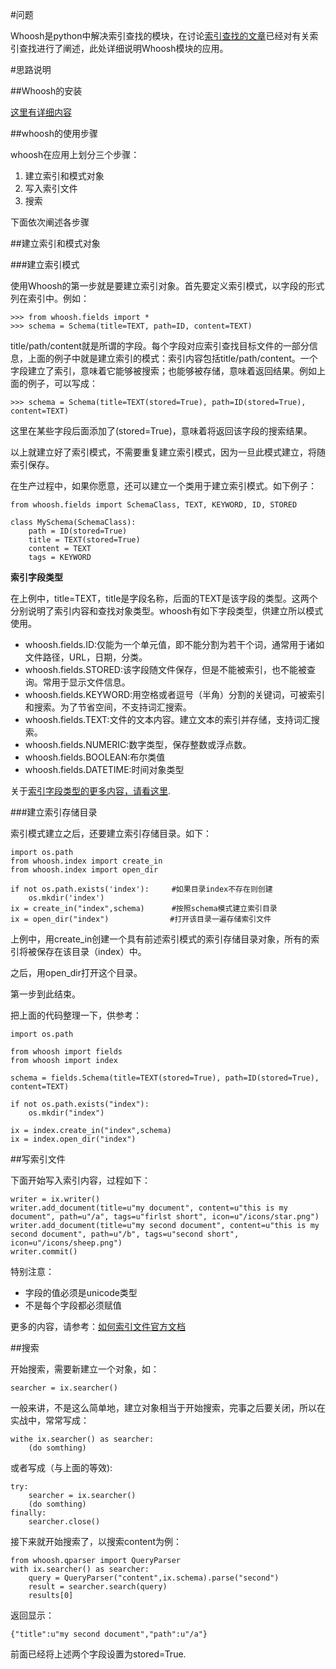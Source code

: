 #问题

Whoosh是python中解决索引查找的模块，在讨论[索引查找的文章](https://github.com/qiwsir/algorithm/blob/master/index_search.md)已经对有关索引查找进行了阐述，此处详细说明Whoosh模块的应用。

#思路说明

##Whoosh的安装

[这里有详细内容](https://github.com/qiwsir/algorithm/blob/master/index_search.md)

##whoosh的使用步骤

whoosh在应用上划分三个步骤：

1. 建立索引和模式对象
2. 写入索引文件
3. 搜索

下面依次阐述各步骤

##建立索引和模式对象

###建立索引模式

使用Whoosh的第一步就是要建立索引对象。首先要定义索引模式，以字段的形式列在索引中。例如：

    >>> from whoosh.fields import *
    >>> schema = Schema(title=TEXT, path=ID, content=TEXT)

title/path/content就是所谓的字段。每个字段对应索引查找目标文件的一部分信息，上面的例子中就是建立索引的模式：索引内容包括title/path/content。一个字段建立了索引，意味着它能够被搜索；也能够被存储，意味着返回结果。例如上面的例子，可以写成：

    >>> schema = Schema(title=TEXT(stored=True), path=ID(stored=True), content=TEXT)

这里在某些字段后面添加了(stored=True)，意味着将返回该字段的搜索结果。

以上就建立好了索引模式，不需要重复建立索引模式，因为一旦此模式建立，将随索引保存。

在生产过程中，如果你愿意，还可以建立一个类用于建立索引模式。如下例子：

    from whoosh.fields import SchemaClass, TEXT, KEYWORD, ID, STORED

    class MySchema(SchemaClass):
        path = ID(stored=True)
        title = TEXT(stored=True)
        content = TEXT
        tags = KEYWORD

**索引字段类型**

在上例中，title=TEXT，title是字段名称，后面的TEXT是该字段的类型。这两个分别说明了索引内容和查找对象类型。whoosh有如下字段类型，供建立所以模式使用。

- whoosh.fields.ID:仅能为一个单元值，即不能分割为若干个词，通常用于诸如文件路径，URL，日期，分类。
- whoosh.fields.STORED:该字段随文件保存，但是不能被索引，也不能被查询。常用于显示文件信息。
- whoosh.fields.KEYWORD:用空格或者逗号（半角）分割的关键词，可被索引和搜索。为了节省空间，不支持词汇搜索。
- whoosh.fields.TEXT:文件的文本内容。建立文本的索引并存储，支持词汇搜索。
- whoosh.fields.NUMERIC:数字类型，保存整数或浮点数。
- whoosh.fields.BOOLEAN:布尔类值
- whoosh.fields.DATETIME:时间对象类型

关于[索引字段类型的更多内容，请看这里](https://pythonhosted.org/Whoosh/schema.html).

###建立索引存储目录

索引模式建立之后，还要建立索引存储目录。如下：

    import os.path
    from whoosh.index import create_in
    from whoosh.index import open_dir

    if not os.path.exists('index'):     #如果目录index不存在则创建
        os.mkdir('index') 
    ix = create_in("index",schema)      #按照schema模式建立索引目录
    ix = open_dir("index")　            #打开该目录一遍存储索引文件

上例中，用create_in创建一个具有前述索引模式的索引存储目录对象，所有的索引将被保存在该目录（index）中。

之后，用open_dir打开这个目录。

第一步到此结束。

把上面的代码整理一下，供参考：

    import os.path

    from whoosh import fields
    from whoosh import index

    schema = fields.Schema(title=TEXT(stored=True), path=ID(stored=True), content=TEXT)
    
    if not os.path.exists("index"):
        os.mkdir("index")

    ix = index.create_in("index",schema)
    ix = index.open_dir("index")

##写索引文件

下面开始写入索引内容，过程如下：

    writer = ix.writer()
    writer.add_document(title=u"my document", content=u"this is my document", path=u"/a", tags=u"firlst short", icon=u"/icons/star.png")
    writer.add_document(title=u"my second document", content=u"this is my second document", path=u"/b", tags=u"second short", icon=u"/icons/sheep.png")
    writer.commit()

特别注意：

- 字段的值必须是unicode类型
- 不是每个字段都必须赋值

更多的内容，请参考：[如何索引文件官方文档](https://pythonhosted.org/Whoosh/indexing.html)

##搜索

开始搜索，需要新建立一个对象，如：

    searcher = ix.searcher()

一般来讲，不是这么简单地，建立对象相当于开始搜索，完事之后要关闭，所以在实战中，常常写成：

    withe ix.searcher() as searcher:
        (do somthing)

或者写成（与上面的等效):

    try:
        searcher = ix.searcher()
        (do somthing)
    finally:
        searcher.close()

接下来就开始搜索了，以搜索content为例：

    from whoosh.qparser import QueryParser
    with ix.searcher() as searcher:
        query = QueryParser("content",ix.schema).parse("second")
        result = searcher.search(query)
        results[0]

返回显示：

    {"title":u"my second document","path":u"/a"}

前面已经将上述两个字段设置为stored=True.
